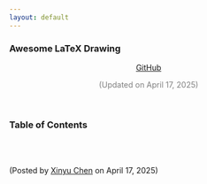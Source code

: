 ```yaml
---
layout: default
---
```


### Awesome LaTeX Drawing

<p align="center"><span style="color:gray"> <a href="https://github.com/xinychen/awesome-latex-drawing">GitHub</a></span></p>

<p align="center"><span style="color:gray">(Updated on April 17, 2025)</span></p>



<br>

### Table of Contents



<br>
<br>

<p align="left">(Posted by <a href="https://xinychen.github.io/">Xinyu Chen</a> on April 17, 2025)</p>
